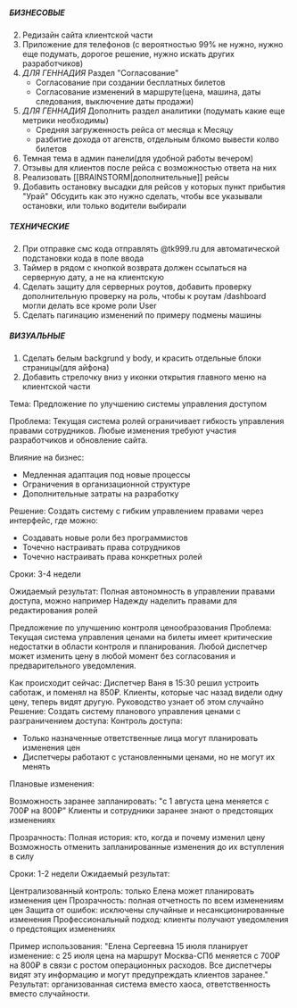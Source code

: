 ##### **БИЗНЕСОВЫЕ**
2. Редизайн сайта клиентской части
3. Приложение для телефонов (с вероятностью 99% не нужно, нужно еще подумать, дорогое решение, нужно искать других разработчиков)
4. *ДЛЯ ГЕННАДИЯ* Раздел "Согласование"
   - Согласование при создании бесплатных билетов
   - Согласование изменений в маршруте(цена, машина, даты следования, выключение даты продажи)
1. *ДЛЯ ГЕННАДИЯ* Дополнить раздел аналитики (подумать какие еще метрики необходимы)
   - Средняя загруженность рейса от месяца к Месяцу 
   - разбитие дохода от агенств, отдельным блкомо вывести колво билетов
2. Темная тема в админ панели(для удобной работы вечером)
3. Отзывы для клиентов после рейса с возможностью ответа на них
4. Реализовать [[BRAINSTORM|дополнительные]] рейсы
5. Добавить остановку высадки для рейсов у которых пункт прибытия "Урай" Обсудить как это нужно сделать, чтобы все указывали остановки, или только водители выбирали


##### **ТЕХНИЧЕСКИЕ**
2. При отправке смс кода отправлять @tk999.ru для автоматической подстановки кода в поле ввода
3. Таймер в рядом с кнопкой возврата должен ссылаться на серверную дату, а не на клиентскую
4. Сделать защиту для серверных роутов, добавить проверку дополнительную проверку на роль, чтобы к роутам /dashboard могли делать все кроме роли User
5. Сделать пагинацию изменений по примеру подмены машины

##### **ВИЗУАЛЬНЫЕ**
1. Сделать белым backgrund у body, и красить отдельные блоки страницы(для айфона)
2. Добавить стрелочку вниз у иконки открытия главного меню на клиентской части




Тема: Предложение по улучшению системы управления доступом

Проблема:
Текущая система ролей ограничивает гибкость управления правами сотрудников. 
Любые изменения требуют участия разработчиков и обновление сайта.

Влияние на бизнес:
- Медленная адаптация под новые процессы
- Ограничения в организационной структуре  
- Дополнительные затраты на разработку

Решение:
Создать систему с гибким управлением правами через интерфейс, где можно:
- Создавать новые роли без программистов
- Точечно настраивать права сотрудников
- Точечно настраивать права конкретных ролей

Сроки: 3-4 недели

Ожидаемый результат:
Полная автономность в управлении правами доступа, можно например Надежду наделить правами для редактирования ролей









Предложение по улучшению контроля ценообразования
Проблема:
Текущая система управления ценами на билеты имеет критические недостатки в области контроля и планирования. Любой диспетчер может изменить цену в любой момент без согласования и предварительного уведомления.

Как происходит сейчас:
Диспетчер Ваня в 15:30 решил устроить саботаж, и поменял на 850₽. Клиенты, которые час назад видели одну цену, теперь видят другую. Руководство узнает об этом случайно
Решение:
Создать систему планового управления ценами с разграничением доступа:
Контроль доступа:

- Только назначенные ответственные лица могут планировать изменения цен
- Диспетчеры работают с установленными ценами, но не могут их менять

Плановые изменения:

Возможность заранее запланировать: "с 1 августа цена меняется с 700₽ на 800₽"
Клиенты и сотрудники заранее знают о предстоящих изменениях

Прозрачность:
Полная история: кто, когда и почему изменил цену
Возможность отменить запланированные изменения до их вступления в силу

Сроки: 1-2 недели
Ожидаемый результат:

Централизованный контроль: только Елена может планировать изменения цен
Прозрачность: полная отчетность по всем изменениям цен
Защита от ошибок: исключены случайные и несанкционированные изменения
Профессиональный подход: клиенты получают уведомления о предстоящих изменениях

Пример использования:
"Елена Сергеевна 15 июля планирует изменение: с 25 июля цена на маршрут Москва-СПб меняется с 700₽ на 800₽ в связи с ростом операционных расходов. Все диспетчеры видят эту информацию и могут предупреждать клиентов заранее."
Результат: организованная система вместо хаоса, ответственность вместо случайности.
